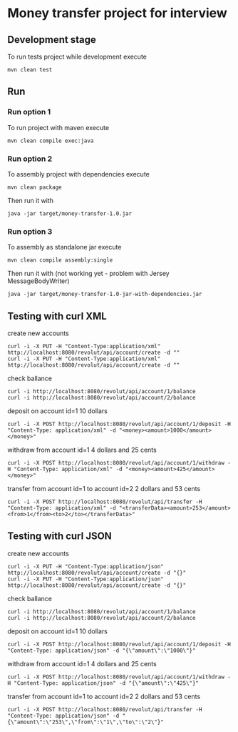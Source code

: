 # Money transfer project for interview
## Development stage
To run tests project while development execute
```
mvn clean test
```
## Run
### Run option 1
To run project with maven execute
```
mvn clean compile exec:java
```
### Run option 2
To assembly project with dependencies execute
```
mvn clean package
```
Then run it with
```
java -jar target/money-transfer-1.0.jar
```
### Run option 3
To assembly as standalone jar execute
```
mvn clean compile assembly:single
```
Then run it with (not working yet - problem with Jersey MessageBodyWriter)
```
java -jar target/money-transfer-1.0-jar-with-dependencies.jar
```
## Testing with curl XML
create new accounts
```
curl -i -X PUT -H "Content-Type:application/xml" http://localhost:8080/revolut/api/account/create -d ""
curl -i -X PUT -H "Content-Type:application/xml" http://localhost:8080/revolut/api/account/create -d ""
```
check ballance
```
curl -i http://localhost:8080/revolut/api/account/1/balance
curl -i http://localhost:8080/revolut/api/account/2/balance
```
deposit on account id=1 10 dollars
```
curl -i -X POST http://localhost:8080/revolut/api/account/1/deposit -H "Content-Type: application/xml" -d "<money><amount>1000</amount></money>"
```
withdraw from account id=1 4 dollars and 25 cents
```
curl -i -X POST http://localhost:8080/revolut/api/account/1/withdraw -H "Content-Type: application/xml" -d "<money><amount>425</amount></money>"
```
transfer from account id=1 to account id=2 2 dollars and 53 cents
```
curl -i -X POST http://localhost:8080/revolut/api/transfer -H "Content-Type: application/xml" -d "<transferData><amount>253</amount><from>1</from><to>2</to></transferData>"
```
## Testing with curl JSON
create new accounts
```
curl -i -X PUT -H "Content-Type:application/json" http://localhost:8080/revolut/api/account/create -d "{}"
curl -i -X PUT -H "Content-Type:application/json" http://localhost:8080/revolut/api/account/create -d "{}"
```
check ballance
```
curl -i http://localhost:8080/revolut/api/account/1/balance
curl -i http://localhost:8080/revolut/api/account/2/balance
```
deposit on account id=1 10 dollars
```
curl -i -X POST http://localhost:8080/revolut/api/account/1/deposit -H "Content-Type: application/json" -d "{\"amount\":\"1000\"}"
```
withdraw from account id=1 4 dollars and 25 cents
```
curl -i -X POST http://localhost:8080/revolut/api/account/1/withdraw -H "Content-Type: application/json" -d "{\"amount\":\"425\"}"
```
transfer from account id=1 to account id=2 2 dollars and 53 cents
```
curl -i -X POST http://localhost:8080/revolut/api/transfer -H "Content-Type: application/json" -d "{\"amount\":\"253\",\"from\":\"1\",\"to\":\"2\"}"
```